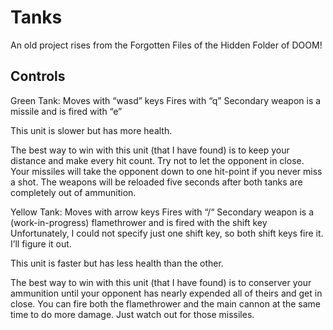# Tanks
An old project rises from the Forgotten Files of the Hidden Folder of DOOM!

## Controls
Green Tank:
Moves with “wasd” keys
Fires with “q”
Secondary weapon is a missile and is fired with “e”

This unit is slower but has more health.

The best way to win with this unit (that I have found) is to keep your distance and make every hit count. Try not to let the opponent in close. Your missiles will take the opponent down to one hit-point if you never miss a shot. The weapons will be reloaded five seconds after both tanks are completely out of ammunition.

Yellow Tank:
Moves with arrow keys
Fires with “/“
Secondary weapon is a (work-in-progress) flamethrower and is fired with the shift key
Unfortunately, I could not specify just one shift key, so both shift keys fire it. I’ll figure it out.

This unit is faster but has less health than the other.

The best way to win with this unit (that I have found) is to conserver your ammunition until your opponent has nearly
expended all of theirs and get in close. You can fire both the flamethrower and the main cannon at the same time to do more damage.
Just watch out for those missiles.
